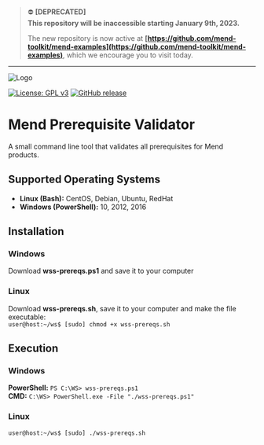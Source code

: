 > :no_entry: **[DEPRECATED]**  
> **This repository will be inaccessible starting January 9th, 2023.**  
> 
> The new repository is now active at **[https://github.com/mend-toolkit/mend-examples](https://github.com/mend-toolkit/mend-examples)**, which we encourage you to visit today.  
---

![Logo](https://resources.mend.io/mend-sig/logo/mend-dark-logo-horizontal.png)  

[![License: GPL v3](https://img.shields.io/badge/License-GPLv3-blue.svg)](https://www.gnu.org/licenses/gpl-3.0)
[![GitHub release](https://img.shields.io/github/release/whitesource-ft/wss-prereqs.svg)](https://github.com/whitesource-ft/wss-prereqs/releases/latest)  
# Mend Prerequisite Validator
A small command line tool that validates all prerequisites for Mend products.

## Supported Operating Systems
- **Linux (Bash):**	CentOS, Debian, Ubuntu, RedHat
- **Windows (PowerShell):**	10, 2012, 2016

## Installation
### Windows
Download **wss-prereqs.ps1** and save it to your computer

### Linux
Download **wss-prereqs.sh**, save it to your computer and make the file executable:  
   `user@host:~/ws$ [sudo] chmod +x wss-prereqs.sh`  

## Execution
### Windows
**PowerShell:** `PS C:\WS> wss-prereqs.ps1`  
**CMD:** `C:\WS> PowerShell.exe -File "./wss-prereqs.ps1"`  

### Linux
   `user@host:~/ws$ [sudo] ./wss-prereqs.sh`  
